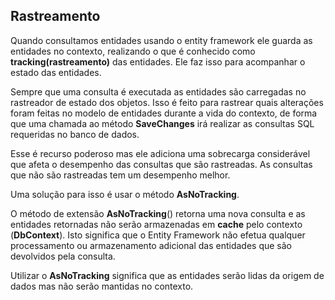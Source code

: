 ## Rastreamento

Quando consultamos entidades usando o entity framework ele guarda as entidades no contexto, realizando o que é conhecido como **tracking(rastreamento)** das entidades. Ele faz isso para acompanhar o estado das entidades.

Sempre que uma consulta é executada as entidades são carregadas no rastreador de estado dos objetos. Isso é feito para rastrear quais alterações foram feitas no modelo de entidades durante a vida do contexto, de forma que uma chamada ao método **SaveChanges** irá realizar as consultas SQL requeridas no banco de dados.

Esse é recurso poderoso mas ele adiciona uma sobrecarga considerável que afeta o desempenho das consultas que são rastreadas. As consultas que não são rastreadas tem um desempenho melhor.

Uma solução para isso é usar o método **AsNoTracking**.

O método de extensão **AsNoTracking**() retorna uma nova consulta e as entidades retornadas não serão armazenadas em **cache** pelo contexto (**DbContext**). Isto significa que o Entity Framework não efetua qualquer processamento ou armazenamento adicional das entidades que são devolvidos pela consulta.

Utilizar o **AsNoTracking** significa que as entidades serão lidas da origem de dados mas não serão mantidas no contexto.